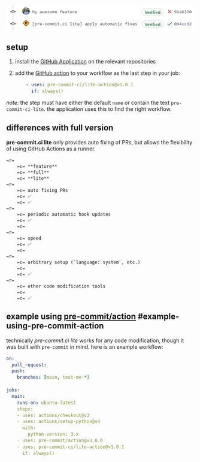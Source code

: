 ![pre-commit.ci lite fixing a PR](img/lite.png)

## setup

1. install the [GitHub Application] on the relevant repositories
2. add the [GitHub action] to your workflow as the last step in your job:

   ```yaml
       - uses: pre-commit-ci/lite-action@v1.0.1
         if: always()
   ```

*note:* the step must have either the default `name` or contain the text
`pre-commit-ci-lite`.  the application uses this to find the right workflow.

## differences with full version

**pre-commit.ci lite** only provides auto fixing of PRs, but allows the
flexibility of using GitHub Actions as a runner.

```table
=r=
    =c= **feature**
    =c= **full**
    =c= **lite**
=r=
    =c= auto fixing PRs
    =c= ✅
    =c= ✅
=r=
    =c= periodic automatic hook updates
    =c= ✅
    =c=
=r=
    =c= speed
    =c= ✅
    =c=
=r=
    =c= arbitrary setup (`language: system`, etc.)
    =c=
    =c= ✅
=r=
    =c= other code modification tools
    =c=
    =c= ✅
```

## example using [pre-commit/action]  #example-using-pre-commit-action

technically _pre-commit.ci lite_ works for any code modification, though it was
built with `pre-commit` in mind.  here is an example workflow:

```yaml
on:
  pull_request:
  push:
    branches: [main, test-me-*]

jobs:
  main:
    runs-on: ubuntu-latest
    steps:
    - uses: actions/checkout@v3
    - uses: actions/setup-python@v4
      with:
        python-version: 3.x
    - uses: pre-commit/action@v3.0.0
    - uses: pre-commit-ci/lite-action@v1.0.1
      if: always()
```


[GitHub Application]: https://github.com/apps/pre-commit-ci-lite/installations/new
[GitHub action]: https://github.com/pre-commit-ci/lite-action
[pre-commit/action]: https://github.com/pre-commit/action
